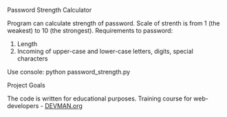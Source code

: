 Password Strength Calculator

Program can calculate strength of password. Scale of strenth is from 1 (the weakest) to 10 (the strongest). Requirements to password:
1. Length
2. Incoming of upper-case and lower-case letters, digits, special characters

Use console: python password_strength.py

Project Goals

The code is written for educational purposes. Training course for web-developers - [DEVMAN.org](https://devman.org)

